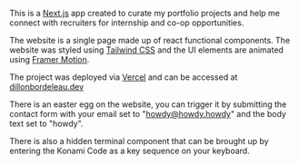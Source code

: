 This is a [Next.js](https://nextjs.org/) app created to curate my portfolio projects and help me connect with recruiters for internship and co-op opportunities.

The website is a single page made up of react functional components. The website was styled using [Tailwind CSS](https://tailwindcss.com/) and the UI elements are animated using [Framer Motion](https://www.framer.com/motion/).

The project was deployed via [Vercel](https://vercel.com/) and can be accessed at [dillonbordeleau.dev](https://dillonbordeleau.dev)

There is an easter egg on the website, you can trigger it by submitting the contact form with your email set to "howdy@howdy.howdy" and the body text set to "howdy".

There is also a hidden terminal component that can be brought up by entering the Konami Code as a key sequence on your keyboard.
